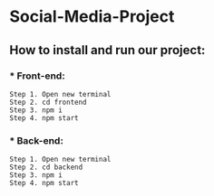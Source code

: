 # Social-Media-Project

## How to install and run our project:
### * Front-end:
    Step 1. Open new terminal
    Step 2. cd frontend
    Step 3. npm i
    Step 4. npm start
   
### * Back-end:
    Step 1. Open new terminal
    Step 2. cd backend
    Step 3. npm i
    Step 4. npm start
